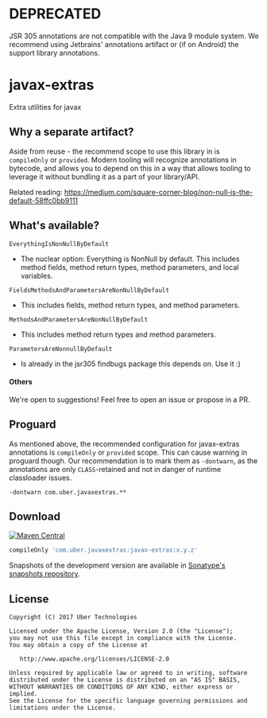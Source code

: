 # DEPRECATED

JSR 305 annotations are not compatible with the Java 9 module system. We recommend using Jetbrains' annotations artifact or (if on Android) the support library annotations.

# javax-extras

Extra utilities for javax

## Why a separate artifact?

Aside from reuse - the recommend scope to use this library in is `compileOnly` or `provided`. 
Modern tooling will recognize annotations in bytecode, and allows you to depend on this in a way 
that allows tooling to leverage it without bundling it as a part of your library/API.

Related reading: https://medium.com/square-corner-blog/non-null-is-the-default-58ffc0bb9111

## What's available?

`EverythingIsNonNullByDefault`

- The nuclear option: Everything is NonNull by default. This includes method fields, method return types, method parameters, and local variables.

`FieldsMethodsAndParametersAreNonNullByDefault`

- This includes fields, method return types, and method parameters.

`MethodsAndParametersAreNonNullByDefault`

- This includes method return types and method parameters.

`ParametersAreNonnullByDefault`

- Is already in the jsr305 findbugs package this depends on. Use it :)

#### Others

We're open to suggestions! Feel free to open an issue or propose in a PR.

Proguard
--------

As mentioned above, the recommended configuration for javax-extras annotations is `compileOnly` or `provided` scope. This can cause warning in proguard though. Our recommendation is to mark them as `-dontwarn`, as the annotations are only `CLASS`-retained and not in danger of runtime classloader issues.

```proguard
-dontwarn com.uber.javaxextras.**
```

Download
--------

[![Maven Central](https://img.shields.io/maven-central/v/com.uber.javaxextras/javax-extras.svg)](https://mvnrepository.com/artifact/com.uber.javaxextras/javax-extras)
```gradle
compileOnly 'com.uber.javaxextras:javax-extras:x.y.z'
```

Snapshots of the development version are available in [Sonatype's snapshots repository][snapshots].

License
-------

    Copyright (C) 2017 Uber Technologies

    Licensed under the Apache License, Version 2.0 (the "License");
    you may not use this file except in compliance with the License.
    You may obtain a copy of the License at

       http://www.apache.org/licenses/LICENSE-2.0

    Unless required by applicable law or agreed to in writing, software
    distributed under the License is distributed on an "AS IS" BASIS,
    WITHOUT WARRANTIES OR CONDITIONS OF ANY KIND, either express or implied.
    See the License for the specific language governing permissions and
    limitations under the License.

 [snapshots]: https://oss.sonatype.org/content/repositories/snapshots/
